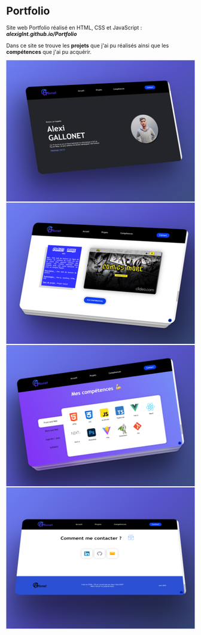 # Portfolio
Site web Portfolio réalisé en HTML, CSS et JavaScript : ***alexiglnt.github.io/Portfolio***

Dans ce site se trouve les **projets** que j'ai pu réalisés ainsi que les **compétences** que j'ai pu acquérir.

![alt text](https://github.com/alexiglnt/Portfolio/blob/main/Ressources/img_readme/home.png?raw=true)
![alt text](https://github.com/alexiglnt/Portfolio/blob/main/Ressources/img_readme/screenProject.png?raw=true)
![alt text](https://github.com/alexiglnt/Portfolio/blob/main/Ressources/img_readme/skills.png?raw=true)
![alt text](https://github.com/alexiglnt/Portfolio/blob/main/Ressources/img_readme/footer.png?raw=true)
